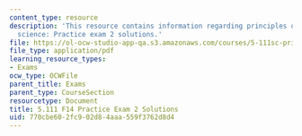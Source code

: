 ```yaml
---
content_type: resource
description: 'This resource contains information regarding principles of chemical
  science: Practice exam 2 solutions.'
file: https://ol-ocw-studio-app-qa.s3.amazonaws.com/courses/5-111sc-principles-of-chemical-science-fall-2014/770cbe602fc902d84aaa559f3762d8d4_MIT5_111F14_PractExam2Sol.pdf
file_type: application/pdf
learning_resource_types:
- Exams
ocw_type: OCWFile
parent_title: Exams
parent_type: CourseSection
resourcetype: Document
title: 5.111 F14 Practice Exam 2 Solutions
uid: 770cbe60-2fc9-02d8-4aaa-559f3762d8d4
---
```

